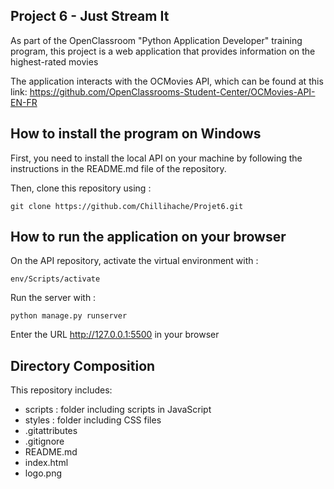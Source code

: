 Project 6 - Just Stream It
-
As part of the OpenClassroom "Python Application Developer" training program, this project is a web application 
that provides information on the highest-rated movies

The application interacts with the OCMovies API, which can be found at this link: https://github.com/OpenClassrooms-Student-Center/OCMovies-API-EN-FR

How to install the program on Windows
-

First, you need to install the local API on your machine by following the instructions in the README.md file of the repository.

Then, clone this repository using :

    git clone https://github.com/Chillihache/Projet6.git


How to run the application on your browser
-

On the API repository, activate the virtual environment with :

    env/Scripts/activate

Run the server with :

    python manage.py runserver

Enter the URL http://127.0.0.1:5500 in your browser

Directory Composition
-

This repository includes:
- scripts : folder including scripts in JavaScript
- styles : folder including CSS files
- .gitattributes
- .gitignore
- README.md
- index.html
- logo.png
